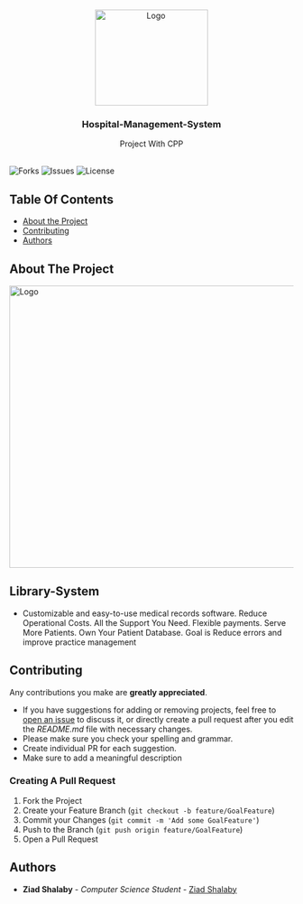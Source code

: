 <br/>
<p align="center">
  <a href="https://github.com/ZeadShalaby/Hospital-Management-System">
    <img src="https://i.imgur.com/SHAeEBd.png" alt="Logo" width="200" height="170">
  </a>

<h3 align="center">Hospital-Management-System</h3>

  <p align="center">
    Project With CPP
    <br/>
    <br/>
  </p>


![Forks](https://img.shields.io/github/forks/ZeadShalaby/Hospital-Management-System?style=social) ![Issues](https://img.shields.io/github/issues/ZeadShalaby/Hospital-Management-System) ![License](https://img.shields.io/github/license/ZeadShalaby/Hospital-Management-System)

## Table Of Contents

* [About the Project](#about-the-project)
* [Contributing](#contributing)
* [Authors](#authors)

## About The Project


 <img src="https://i.imgur.com/8WMREd4.png" alt="Logo" width="900" height="500">
 <br/>


## Library-System
* Customizable and easy-to-use medical records software. Reduce Operational Costs. All the Support You Need. Flexible payments. Serve More Patients. Own Your Patient Database. Goal is Reduce errors and improve practice management


## Contributing

Any contributions you make are **greatly appreciated**.

* If you have suggestions for adding or removing projects, feel free
  to [open an issue](https://github.com/ZeadShalaby/Hospital-Management-System/issues/new) to discuss it, or directly
  create a pull request after you edit the *README.md* file with necessary changes.
* Please make sure you check your spelling and grammar.
* Create individual PR for each suggestion.
* Make sure to add a meaningful description

### Creating A Pull Request

1. Fork the Project
2. Create your Feature Branch (`git checkout -b feature/GoalFeature`)
3. Commit your Changes (`git commit -m 'Add some GoalFeature'`)
4. Push to the Branch (`git push origin feature/GoalFeature`)
5. Open a Pull Request

## Authors

* **Ziad Shalaby** - *Computer Science Student* - [Ziad Shalaby](https://github.com/ZeadShalaby)

